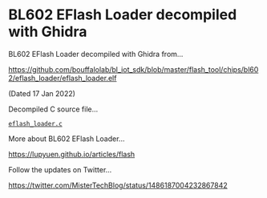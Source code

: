 # BL602 EFlash Loader decompiled with Ghidra

BL602 EFlash Loader decompiled with Ghidra from...

https://github.com/bouffalolab/bl_iot_sdk/blob/master/flash_tool/chips/bl602/eflash_loader/eflash_loader.elf

(Dated 17 Jan 2022)

Decompiled C source file...

[`eflash_loader.c`](eflash_loader.c)

More about BL602 EFlash Loader...

https://lupyuen.github.io/articles/flash

Follow the updates on Twitter...

https://twitter.com/MisterTechBlog/status/1486187004232867842
